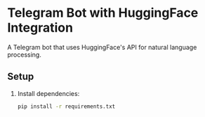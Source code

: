 # Telegram Bot with HuggingFace Integration

A Telegram bot that uses HuggingFace's API for natural language processing.

## Setup
1. Install dependencies:
   ```bash
   pip install -r requirements.txt